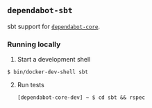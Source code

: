 ## `dependabot-sbt`

sbt support for [`dependabot-core`][core-repo].

### Running locally

1. Start a development shell

  ```
  $ bin/docker-dev-shell sbt
  ```

2. Run tests
   ```
   [dependabot-core-dev] ~ $ cd sbt && rspec
   ```

[core-repo]: https://github.com/dependabot/dependabot-core
